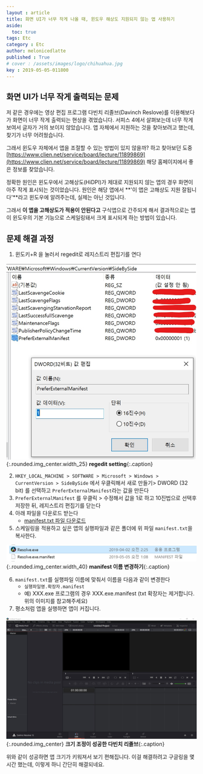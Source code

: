```yaml
---
layout : article
title: 화면 UI가 너무 작게 나올 때, 윈도우 해상도 지원되지 않는 앱 사용하기
aside:
  toc: true
tags: Etc
category : Etc
author: melonicedlatte
published : True
# cover : /assets/images/logo/chihuahua.jpg
key : 2019-05-05-011800
---
```


## 화면 UI가 너무 작게 출력되는 문제

저 같은 경우에는 영상 편집 프로그램 다빈치 리졸브(Davinch Reslove)를 이용해보다가 화면이 너무 작게 출력되는 현상을 겪었습니다. 서피스 4에서 살펴보는데 너무 작게 보여서 글자가 거의 보이지 않았습니다. 앱 자체에서 지원하는 것을 찾아보려고 했는데, 찾기가 너무 어려웠습니다.

그래서 윈도우 자체에서 앱을 조절할 수 있는 방법이 있지 않을까? 하고 찾아보던 도중 [https://www.clien.net/service/board/lecture/11899869](https://www.clien.net/service/board/lecture/11899869) 해당 홈페이지에서 좋은 정보를 찾았습니다.

정확한 원인은 윈도우에서 고해상도(HiDPI)가 제대로 지원되지 않는 앱의 경우 화면이 아주 작게 표시되는 것이었습니다. 원인은 해당 앱에서 **'이 앱은 고해상도 지원 잘됩니다'**라고 윈도우에 알려주는데, 실제는 아닌 것입니다.

그래서 **이 앱을 고해상도가 적용이 안된다고** 구식앱으로 간주되게 해서 결과적으로는 앱이 윈도우의 기본 기능으로 스케일링돼서 크게 표시되게 하는 방법이 있습니다.

## 문제 해결 과정

1. 윈도키+R 을 눌러서 regedit로 레지스트리 편집기를 연다

![image](/assets/images/20190505/registry_setting.jpg){:.rounded.img_center.width_25}
**regedit setting**{:.caption}

2. `HKEY_LOCAL_MACHINE > SOFTWARE > Microsoft > Windows > CurrentVersion > SideBySide` 에서 우클릭해서 새로 만들기> DWORD (32 bit) 를 선택하고 `PreferExternalManifest`라는 값을 만든다
3. `PreferExternalManifest` 를 우클릭 > 수정해서 값을 1로 하고 10진법으로 선택후 저장한 뒤, 레지스트리 편집기를 닫는다
4. 아래 파일을 다운로드 받는다
   - [manifest.txt 파일 다운로드](/assets/download_files/manifest.txt)
5. 스케일링을 적용하고 싶은 앱의 실행파일과 같은 폴더에 위 파일 `manifest.txt`을 복사한다.

![image](/assets/images/20190505/manifest_file.jpg){:.rounded.img_center.width_40}
**manifest 이름 변경하기**{:.caption}

6. `manifest.txt`를 실행파일 이름에 맞춰서 이름을 다음과 같이 변경한다 
   - `실행파일명.확장자.manifest`  
   - 예) XXX.exe 프로그램의 경우 XXX.exe.manifest (txt 확장자는 제거합니다. 위의 이미지를 참고해주세요)
7. 평소처럼 앱을 실행하면 앱이 커집니다.

![image](/assets/images/20190505/bigger_program.jpg){:.rounded.img_center}
**크기 조정이 성공한 다빈치 리졸브**{:.caption}

위와 같이 성공하면 앱 크기가 키워져서 보기 편해집니다. 이걸 해결하려고 구글링을 몇 시간 했는데, 이렇게 하니 간단히 해결되네요.